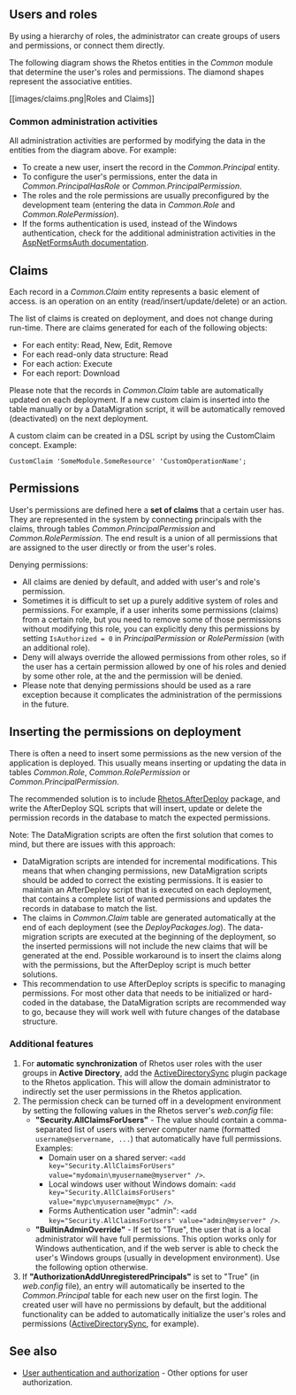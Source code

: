 ## Users and roles

By using a hierarchy of roles, the administrator can create groups of users and permissions, or connect them directly.

The following diagram shows the Rhetos entities in the *Common* module that determine the user's roles and permissions. The diamond shapes represent the associative entities.

[[images/claims.png|Roles and Claims]]

### Common administration activities

All administration activities are performed by modifying the data in the entities from the diagram above. For example:

* To create a new user, insert the record in the *Common.Principal* entity.
* To configure the user's permissions, enter the data in *Common.PrincipalHasRole* or *Common.PrincipalPermission*.
* The roles and the role permissions are usually preconfigured by the development team (entering the data in *Common.Role* and *Common.RolePermission*).
* If the forms authentication is used, instead of the Windows authentication, check for the additional administration activities in the [AspNetFormsAuth documentation](https://github.com/Rhetos/AspNetFormsAuth/blob/master/Readme.md).

## Claims

Each record in a *Common.Claim* entity represents a basic element of access. is an operation on an entity (read/insert/update/delete) or an action.

The list of claims is created on deployment, and does not change during run-time.
There are claims generated for each of the following objects:

* For each entity: Read, New, Edit, Remove
* For each read-only data structure: Read
* For each action: Execute
* For each report: Download

Please note that the records in *Common.Claim* table are automatically updated on each deployment. If a new custom claim is inserted into the table manually or by a DataMigration script, it will be automatically removed (deactivated) on the next deployment.

A custom claim can be created in a DSL script by using the CustomClaim concept. Example:

    CustomClaim 'SomeModule.SomeResource' 'CustomOperationName';

## Permissions

User's permissions are defined here a **set of claims** that a certain user has.
They are represented in the system by connecting principals with the claims, through tables *Common.PrincipalPermission* and *Common.RolePermission*. The end result is a union of all permissions that are assigned to the user directly or from the user's roles.

Denying permissions:

* All claims are denied by default, and added with user's and role's permission.
* Sometimes it is difficult to set up a purely additive system of roles and permissions. For example, if a user inherits some permissions (claims) from a certain role, but you need to remove some of those permissions without modifying this role, you can explicitly deny this permissions by setting `IsAuthorized = 0` in *PrincipalPermission* or *RolePermission* (with an additional role).
* Deny will always override the allowed permissions from other roles, so if the user has a certain permission allowed by one of his roles and denied by some other role, at the and the permission will be denied.
* Please note that denying permissions should be used as a rare exception because it complicates the administration of the permissions in the future.

## Inserting the permissions on deployment

There is often a need to insert some permissions as the new version of the application is deployed. This usually means inserting or updating the data in tables *Common.Role*, *Common.RolePermission* or *Common.PrincipalPermission*.

The recommended solution is to include [Rhetos.AfterDeploy](https://github.com/Rhetos/AfterDeploy) package, and write the AfterDeploy SQL scripts that will insert, update or delete the permission records in the database to match the expected permissions.

Note: The DataMigration scripts are often the first solution that comes to mind, but there are issues with this approach:

* DataMigration scripts are intended for incremental modifications. This means that when changing permissions, new DataMigration scripts should be added to correct the existing permissions. It is easier to maintain an AfterDeploy script that is executed on each deployment, that contains a complete list of wanted permissions and updates the records in database to match the list.
* The claims in *Common.Claim* table are generated automatically at the end of each deployment (see the *DeployPackages.log*). The data-migration scripts are executed at the beginning of the deployment, so the inserted permissions will not include the new claims that will be generated at the end. Possible workaround is to insert the claims along with the permissions, but the AfterDeploy script is much better solutions.
* This recommendation to use AfterDeploy scripts is specific to managing permissions. For most other data that needs to be initialized or hard-coded in the database, the DataMigration scripts are recommended way to go, because they will work well with future changes of the database structure.

### Additional features

1. For **automatic synchronization** of Rhetos user roles with the user groups in **Active Directory**,
  add the [ActiveDirectorySync](https://github.com/Rhetos/ActiveDirectorySync) plugin package to the Rhetos application.
  This will allow the domain administrator to indirectly set the user permissions in the Rhetos application.
2. The permission check can be turned off in a development environment by setting the following values in the Rhetos server's *web.config* file:
    * **"Security.AllClaimsForUsers"** - The value should contain a comma-separated list of users with server computer name (formatted `username@servername, ...`) that automatically have full permissions. Examples:
      * Domain user on a shared server: `<add key="Security.AllClaimsForUsers" value="mydomain\myusername@myserver" />`.
      * Local windows user without Windows domain: `<add key="Security.AllClaimsForUsers" value="mypc\myusername@mypc" />`.
      * Forms Authentication user "admin": `<add key="Security.AllClaimsForUsers" value="admin@myserver" />`.
    * **"BuiltinAdminOverride"** - If set to "True", the user that is a local administrator will have full permissions. This option works only for Windows authentication, and if the web server is able to check the user's Windows groups (usually in development environment). Use the following option otherwise.
3. If **"AuthorizationAddUnregisteredPrincipals"** is set to "True" (in *web.config* file), an entry will automatically be inserted to the *Common.Principal* table for each new user on the first login. The created user will have no permissions by default, but the additional functionality can be added to automatically initialize the user's roles and permissions ([ActiveDirectorySync](https://github.com/Rhetos/ActiveDirectorySync), for example).

## See also

* [User authentication and authorization](https://github.com/Rhetos/Rhetos/wiki/User-authentication-and-authorization) - Other options for user authorization.
